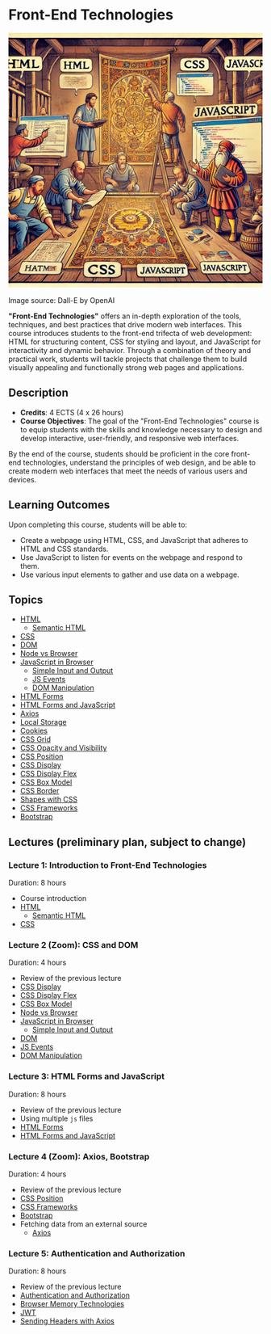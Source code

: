 # Front-End Technologies

![Front-End Technologies](Front-End-Technologies.webp)

Image source: Dall-E by OpenAI

**"Front-End Technologies"** offers an in-depth exploration of the tools, techniques, and best practices that drive modern web interfaces. This course introduces students to the front-end trifecta of web development: HTML for structuring content, CSS for styling and layout, and JavaScript for interactivity and dynamic behavior. Through a combination of theory and practical work, students will tackle projects that challenge them to build visually appealing and functionally strong web pages and applications.

## Description

- **Credits**: 4 ECTS (4 x 26 hours)
- **Course Objectives**: The goal of the "Front-End Technologies" course is to equip students with the skills and knowledge necessary to design and develop interactive, user-friendly, and responsive web interfaces.

By the end of the course, students should be proficient in the core front-end technologies, understand the principles of web design, and be able to create modern web interfaces that meet the needs of various users and devices.

## Learning Outcomes

Upon completing this course, students will be able to:

- Create a webpage using HTML, CSS, and JavaScript that adheres to HTML and CSS standards.
- Use JavaScript to listen for events on the webpage and respond to them.
- Use various input elements to gather and use data on a webpage.

## Topics

- [HTML](./Topics/HTML/README.md)
  - [Semantic HTML](./Topics/Semantic-HTML/README.md)
- [CSS](./Topics/CSS/README.md)
- [DOM](./Topics/DOM/README.md)
- [Node vs Browser](./Topics/NodeJS-vs-JS/README.md)
- [JavaScript in Browser](./Topics/Javascript-in-Browser/README.md)
  - [Simple Input and Output](./Topics/Primitive-Input-Output/README.md)
  - [JS Events](./Topics/Events/README.md)
  - [DOM Manipulation](./Topics/Manipulating-DOM/README.md)
- [HTML Forms](./Topics/HTML-Forms/README.md)
- [HTML Forms and JavaScript](./Topics/Forms-and-JS/README.md)
- [Axios](./Topics/Axios/README.md)
- [Local Storage](./Topics/Localstorage/README.md)
- [Cookies](./Topics/Cookies/README.md)
- [CSS Grid](./Topics/CSS-Grid/README.md)
- [CSS Opacity and Visibility](./Topics/Opacity-Visibility/README.md)
- [CSS Position](./Topics/CSS-Position/README.md)
- [CSS Display](./Topics/CSS-Display/README.md)
- [CSS Display Flex](./Topics/CSS-Display-Flex/README.md)
- [CSS Box Model](./Topics/CSS-Box-Model/README.md)
- [CSS Border](./Topics/Border/README.md)
- [Shapes with CSS](./Topics/Shapes-with-CSS/README.md)
- [CSS Frameworks](./Topics/CSS-Frameworks/README.md)
- [Bootstrap](./Topics/Bootstrap/README.md)

## Lectures (preliminary plan, subject to change)

### Lecture 1: Introduction to Front-End Technologies

Duration: 8 hours

- Course introduction
- [HTML](./Topics/HTML/README.md)
  - [Semantic HTML](./Topics/Semantic-HTML/README.md)
- [CSS](./Topics/CSS/README.md)

### Lecture 2 (Zoom): CSS and DOM

Duration: 4 hours

- Review of the previous lecture
- [CSS Display](./Topics/CSS-Display/README.md)
- [CSS Display Flex](./Topics/CSS-Display-Flex/README.md)
- [CSS Box Model](./Topics/CSS-Box-Model/README.md)
- [Node vs Browser](./Topics/NodeJS-vs-JS/README.md)
- [JavaScript in Browser](./Topics/Javascript-in-Browser/README.md)
  - [Simple Input and Output](./Topics/Primitive-Input-Output/README.md)
- [DOM](./Topics/DOM/README.md)
- [JS Events](./Topics/Events/README.md)
- [DOM Manipulation](./Topics/Manipulating-DOM/README.md)

### Lecture 3: HTML Forms and JavaScript

Duration: 8 hours

- Review of the previous lecture
- Using multiple `js` files
- [HTML Forms](./Topics/HTML-Forms/README.md)
- [HTML Forms and JavaScript](./Topics/Forms-and-JS/README.md)

### Lecture 4 (Zoom): Axios, Bootstrap

Duration: 4 hours

- Review of the previous lecture
- [CSS Position](./Topics/CSS-Position/README.md)
- [CSS Frameworks](./Topics/CSS-Frameworks/README.md)
- [Bootstrap](./Topics/Bootstrap/README.md)
- Fetching data from an external source
  - [Axios](./Topics/Axios/README.md)

### Lecture 5: Authentication and Authorization

Duration: 8 hours

- Review of the previous lecture
- [Authentication and Authorization](../Back-End-Frameworks/Topics/Auth/README.md)
- [Browser Memory Technologies](./Topics/Browser-Memory/README.md)
- [JWT](../Back-End-Frameworks/Topics/JWT/README.md)
- [Sending Headers with Axios](./Topics/Axios/README.md#sending-headers-with-axios)

